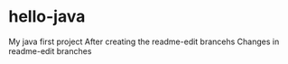 # hello-java
My java first project
After creating the readme-edit brancehs
Changes in readme-edit branches
